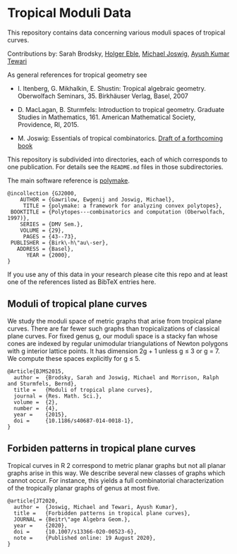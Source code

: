 # Tropical Moduli Data

This repository contains data concerning various moduli spaces of tropical curves.

Contributions by:
Sarah Brodsky,
[Holger Eble](http://page.math.tu-berlin.de/~eble),
[Michael Joswig](http://page.math.tu-berlin.de/~joswig),
[Ayush Kumar Tewari](https://sites.google.com/view/ayushkumartewari/home)

As general references for tropical geometry see

* I. Itenberg, G. Mikhalkin, E. Shustin: Tropical algebraic geometry. Oberwolfach Seminars, 35. Birkhäuser Verlag, Basel, 2007

* D. MacLagan, B. Sturmfels: Introduction to tropical geometry. Graduate Studies in Mathematics, 161. American Mathematical Society, Providence, RI, 2015.

* M. Joswig: Essentials of tropical combinatorics.  [Draft of a forthcoming book](http://page.math.tu-berlin.de/~joswig/etc/index.html)

This repository is subdivided into directories, each of which corresponds to one publication.
For details see the `README.md` files in those subdirectories.

The main software reference is [polymake](https://www.polymake.org).

```
@incollection {GJ2000,
    AUTHOR = {Gawrilow, Ewgenij and Joswig, Michael},
     TITLE = {polymake: a framework for analyzing convex polytopes},
 BOOKTITLE = {Polytopes---combinatorics and computation (Oberwolfach, 1997)},
    SERIES = {DMV Sem.},
    VOLUME = {29},
     PAGES = {43--73},
 PUBLISHER = {Birk\-h\"au\-ser},
   ADDRESS = {Basel},
      YEAR = {2000},
}
```

If you use any of this data in your research please cite this repo and at least one of the references listed as BibTeX entries here.

## Moduli of tropical plane curves

We study the moduli space of metric graphs that arise from tropical plane curves. There
are far fewer such graphs than tropicalizations of classical plane curves. For fixed genus
g, our moduli space is a stacky fan whose cones are indexed by regular unimodular
triangulations of Newton polygons with g interior lattice points. It has dimension
2g + 1 unless g ≤ 3 or g = 7. We compute these spaces explicitly for g ≤ 5.

```
@Article{BJMS2015,
  author =  {Brodsky, Sarah and Joswig, Michael and Morrison, Ralph and Sturmfels, Bernd},
  title =   {Moduli of tropical plane curves},
  journal = {Res. Math. Sci.},
  volume =  {2},
  number =  {4},
  year =    {2015},
  doi =     {10.1186/s40687-014-0018-1},
}
```

## Forbiden patterns in tropical plane curves

Tropical curves in R 2 correspond to metric planar graphs but not all planar graphs
arise in this way. We describe several new classes of graphs which cannot occur.
For instance, this yields a full combinatorial characterization of the tropically planar
graphs of genus at most five.

```
@article{JT2020,
  author =  {Joswig, Michael and Tewari, Ayush Kumar},
  title =   {Forbidden patterns in tropical plane curves},
  JOURNAL = {Beitr\"age Algebra Geom.},
  year =    {2020},
  doi =     {10.1007/s13366-020-00523-6},
  note =    {Published online: 19 August 2020},
}
```
